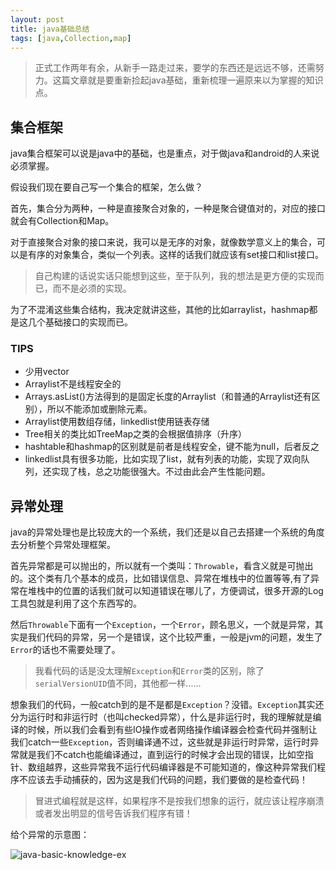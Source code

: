 ```yaml
---
layout: post
title: java基础总结
tags: [java,Collection,map]
---
```


> 正式工作两年有余，从新手一路走过来，要学的东西还是远远不够，还需努力。这篇文章就是要重新捡起java基础，重新梳理一遍原来以为掌握的知识点。

## 集合框架

java集合框架可以说是java中的基础，也是重点，对于做java和android的人来说必须掌握。

假设我们现在要自己写一个集合的框架，怎么做？

首先，集合分为两种，一种是直接聚合对象的，一种是聚合键值对的，对应的接口就会有Collection和Map。

对于直接聚合对象的接口来说，我可以是无序的对象，就像数学意义上的集合，可以是有序的对象集合，类似一个列表。这样的话我们就应该有set接口和list接口。

> 自己构建的话说实话只能想到这些，至于队列，我的想法是更方便的实现而已，而不是必须的实现。

为了不混淆这些集合结构，我决定就讲这些，其他的比如arraylist，hashmap都是这几个基础接口的实现而已。

### TIPS

- 少用vector
- Arraylist不是线程安全的
- Arrays.asList()方法得到的是固定长度的Arraylist（和普通的Arraylist还有区别），所以不能添加或删除元素。
- Arraylist使用数组存储，linkedlist使用链表存储
- Tree相关的类比如TreeMap之类的会根据值排序（升序）
- hashtable和hashmap的区别就是前者是线程安全，键不能为null，后者反之
- linkedlist具有很多功能，比如实现了list，就有列表的功能，实现了双向队列，还实现了栈，总之功能很强大。不过由此会产生性能问题。

## 异常处理

java的异常处理也是比较庞大的一个系统，我们还是以自己去搭建一个系统的角度去分析整个异常处理框架。

首先异常都是可以抛出的，所以就有一个类叫：`Throwable`，看含义就是可抛出的。这个类有几个基本的成员，比如错误信息、异常在堆栈中的位置等等,有了异常在堆栈中的位置的话我们就可以知道错误在哪儿了，方便调试，很多开源的Log工具包就是利用了这个东西写的。

然后`Throwable`下面有一个`Exception`，一个`Error`，顾名思义，一个就是异常，其实是我们代码的异常，另一个是错误，这个比较严重，一般是jvm的问题，发生了`Error`的话也不需要处理了。

> 我看代码的话是没太理解`Exception`和`Error`类的区别，除了`serialVersionUID`值不同，其他都一样......

想象我们的代码，一般catch到的是不是都是`Exception`？没错。`Exception`其实还分为运行时和非运行时（也叫checked异常），什么是非运行时，我的理解就是编译的时候，所以我们会看到有些IO操作或者网络操作编译器会检查代码并强制让我们catch一些`Exception`，否则编译通不过，这些就是非运行时异常，运行时异常就是我们不catch也能编译通过，直到运行的时候才会出现的错误，比如空指针、数组越界，这些异常我不运行代码编译器是不可能知道的，像这种异常我们程序不应该去手动捕获的，因为这是我们代码的问题，我们要做的是检查代码！

> 冒进式编程就是这样，如果程序不是按我们想象的运行，就应该让程序崩溃或者发出明显的信号告诉我们程序有错！

给个异常的示意图：

![java-basic-knowledge-ex](https://raw.githubusercontent.com/Kyson/Kyson.github.io/master/images/post_img/java%E5%9F%BA%E7%A1%80%E6%80%BB%E7%BB%93/java-basic-knowledge-ex.jpeg)

